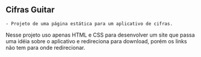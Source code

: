 ## Cifras Guitar
    - Projeto de uma página estática para um aplicativo de cifras.
Nesse projeto uso apenas HTML e CSS para desenvolver um site que passa uma idéia sobre o aplicativo e redireciona para download, porém os links não tem para onde redirecionar.